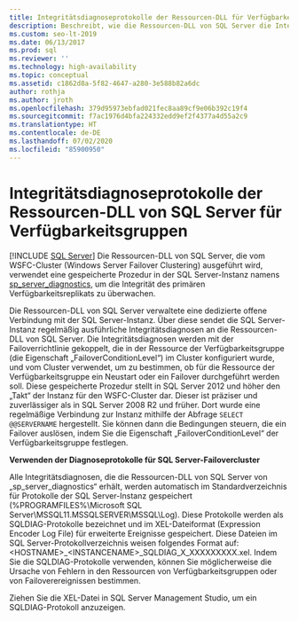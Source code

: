 ```yaml
---
title: Integritätsdiagnoseprotokolle der Ressourcen-DLL für Verfügbarkeitsgruppen
description: Beschreibt, wie die Ressourcen-DLL von SQL Server die Integrität der Always On-Verfügbarkeitsgruppe überwacht.
ms.custom: seo-lt-2019
ms.date: 06/13/2017
ms.prod: sql
ms.reviewer: ''
ms.technology: high-availability
ms.topic: conceptual
ms.assetid: c1862d8a-5f82-4647-a280-3e588b82a6dc
author: rothja
ms.author: jroth
ms.openlocfilehash: 379d95973ebfad021fec8aa89cf9e06b392c19f4
ms.sourcegitcommit: f7ac1976d4bfa224332edd9ef2f4377a4d55a2c9
ms.translationtype: HT
ms.contentlocale: de-DE
ms.lasthandoff: 07/02/2020
ms.locfileid: "85900950"
---
```

# <a name="sql-server-resource-dll-health-diagnostic-logs-for-availability-groups"></a>Integritätsdiagnoseprotokolle der Ressourcen-DLL von SQL Server für Verfügbarkeitsgruppen
[!INCLUDE [SQL Server](../../../includes/applies-to-version/sqlserver.md)]
  Die Ressourcen-DLL von SQL Server, die vom WSFC-Cluster (Windows Server Failover Clustering) ausgeführt wird, verwendet eine gespeicherte Prozedur in der SQL Server-Instanz namens [sp_server_diagnostics](~/relational-databases/system-stored-procedures/sp-server-diagnostics-transact-sql.md), um die Integrität des primären Verfügbarkeitsreplikats zu überwachen.  
  
 Die Ressourcen-DLL von SQL Server verwaltete eine dedizierte offene Verbindung mit der SQL Server-Instanz. Über diese sendet die SQL Server-Instanz regelmäßig ausführliche Integritätsdiagnosen an die Ressourcen-DLL von SQL Server. Die Integritätsdiagnosen werden mit der Failoverrichtlinie gekoppelt, die in der Ressource der Verfügbarkeitsgruppe (die Eigenschaft „FailoverConditionLevel“) im Cluster konfiguriert wurde, und vom Cluster verwendet, um zu bestimmen, ob für die Ressource der Verfügbarkeitsgruppe ein Neustart oder ein Failover durchgeführt werden soll. Diese gespeicherte Prozedur stellt in SQL Server 2012 und höher den „Takt“ der Instanz für den WSFC-Cluster dar. Dieser ist präziser und zuverlässiger als in SQL Server 2008 R2 und früher. Dort wurde eine regelmäßige Verbindung zur Instanz mithilfe der Abfrage `SELECT @@SERVERNAME` hergestellt. Sie können dann die Bedingungen steuern, die ein Failover auslösen, indem Sie die Eigenschaft „FailoverConditionLevel“ der Verfügbarkeitsgruppe festlegen.  
  
 **Verwenden der Diagnoseprotokolle für SQL Server-Failovercluster**
 
 Alle Integritätsdiagnosen, die die Ressourcen-DLL von SQL Server von „sp_server_diagnostics“ erhält, werden automatisch im Standardverzeichnis für Protokolle der SQL Server-Instanz gespeichert (%PROGRAMFILES%\Microsoft SQL Server\MSSQL11.MSSQLSERVER\MSSQL\Log). Diese Protokolle werden als SQLDIAG-Protokolle bezeichnet und im XEL-Dateiformat (Expression Encoder Log File) für erweiterte Ereignisse gespeichert. Diese Dateien im SQL Server-Protokollverzeichnis weisen folgendes Format auf: \<HOSTNAME>_\<INSTANCENAME>_SQLDIAG_X_XXXXXXXXX.xel. Indem Sie die SQLDIAG-Protokolle verwenden, können Sie möglicherweise die Ursache von Fehlern in den Ressourcen von Verfügbarkeitsgruppen oder von Failoverereignissen bestimmen.  
  
 Ziehen Sie die XEL-Datei in SQL Server Management Studio, um ein SQLDIAG-Protokoll anzuzeigen.  
  
  

